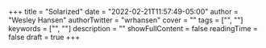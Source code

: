 +++
title = "Solarized"
date = "2022-02-21T11:57:49-05:00"
author = "Wesley Hansen"
authorTwitter = "wrhansen"
cover = ""
tags = ["", ""]
keywords = ["", ""]
description = ""
showFullContent = false
readingTime = false
draft = true
+++

